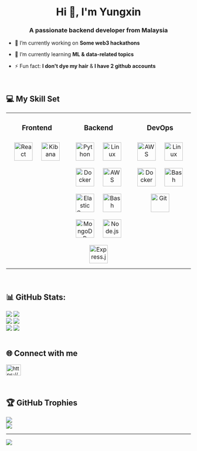<h1 align="center">Hi 👋, I'm Yungxin</h1>
<h3 align="center">A passionate backend developer from Malaysia</h3>

- 🔭 I’m currently working on **Some web3 hackathons**

- 🌱 I’m currently learning **ML & data-related topics**

- ⚡ Fun fact: **I don't dye my hair** & **I have 2 github accounts**
<br/>

## 💻 My Skill Set  
<table align="center"><tr><td valign="top" width="33%" >

<h3 align="center"> Frontend  </h3>
<div align="center">  
<a href="https://reactjs.org/" target="_blank"><img style="margin: 10px" src="https://profilinator.rishav.dev/skills-assets/react-original-wordmark.svg" alt="React" height="50" /></a>  
<a href="https://www.elastic.co/kibana/" target="_blank"><img style="margin: 10px" src="https://profilinator.rishav.dev/skills-assets/kibana.png" alt="Kibana" height="50" /></a>  
</div>

</td><td valign="top" width="33%">



<h3 align="center"> Backend  </h3>
<div align="center">  
<a href="https://www.python.org/" target="_blank"><img style="margin: 10px" src="https://profilinator.rishav.dev/skills-assets/python-original.svg" alt="Python" height="50" /></a>  
<a href="https://www.linux.org/" target="_blank"><img style="margin: 10px" src="https://profilinator.rishav.dev/skills-assets/linux-original.svg" alt="Linux" height="50" /></a>  
<a href="https://www.docker.com/" target="_blank"><img style="margin: 10px" src="https://profilinator.rishav.dev/skills-assets/docker-original-wordmark.svg" alt="Docker" height="50" /></a>  
<a href="https://aws.amazon.com/" target="_blank"><img style="margin: 10px" src="https://profilinator.rishav.dev/skills-assets/amazonwebservices-original-wordmark.svg" alt="AWS" height="50" /></a>  
<a href="https://www.elastic.co/" target="_blank"><img style="margin: 10px" src="https://profilinator.rishav.dev/skills-assets/elasticsearch.png" alt="Elastic Search" height="50" /></a>  
<a href="https://www.gnu.org/software/bash/" target="_blank"><img style="margin: 10px" src="https://profilinator.rishav.dev/skills-assets/gnu_bash-icon.svg" alt="Bash" height="50" /></a>  
<a href="https://www.mongodb.com/" target="_blank"><img style="margin: 10px" src="https://profilinator.rishav.dev/skills-assets/mongodb-original-wordmark.svg" alt="MongoDB" height="50" /></a>  
<a href="https://nodejs.org/" target="_blank"><img style="margin: 10px" src="https://profilinator.rishav.dev/skills-assets/nodejs-original-wordmark.svg" alt="Node.js" height="50" /></a>  
<a href="https://expressjs.com/" target="_blank"><img style="margin: 10px" src="https://profilinator.rishav.dev/skills-assets/express-original-wordmark.svg" alt="Express.js" height="50" /></a>  
</div>

</td><td valign="top" width="33%">



<h3 align="center"> DevOps  </h3>
<div align="center">  
<a href="https://aws.amazon.com/" target="_blank"><img style="margin: 10px" src="https://profilinator.rishav.dev/skills-assets/amazonwebservices-original-wordmark.svg" alt="AWS" height="50" /></a>  
<a href="https://www.linux.org/" target="_blank"><img style="margin: 10px" src="https://profilinator.rishav.dev/skills-assets/linux-original.svg" alt="Linux" height="50" /></a>  
<a href="https://www.docker.com/" target="_blank"><img style="margin: 10px" src="https://profilinator.rishav.dev/skills-assets/docker-original-wordmark.svg" alt="Docker" height="50" /></a>  
<a href="https://www.gnu.org/software/bash/" target="_blank"><img style="margin: 10px" src="https://profilinator.rishav.dev/skills-assets/gnu_bash-icon.svg" alt="Bash" height="50" /></a>  
<a href="https://github.com/" target="_blank"><img style="margin: 10px" src="https://profilinator.rishav.dev/skills-assets/git-scm-icon.svg" alt="Git" height="50" /></a>  
</div>

</td></tr></table>  
<br/>

## 📊 GitHub Stats:
![](https://github-readme-stats.vercel.app/api?username=yungxinkawaii&show_icons=true&count_private=true&hide_border=true&theme=dark)
![](https://github-readme-stats.vercel.app/api?username=shinyungxin&show_icons=true&count_private=true&hide_border=true&theme=dark)<br/>
![](https://github-readme-streak-stats.herokuapp.com/?user=yungxinkawaii&theme=dark&hide_border=true)
![](https://github-readme-streak-stats.herokuapp.com/?user=shinyungxin&theme=dark&hide_border=true)<br/>
![](https://github-readme-stats.vercel.app/api/top-langs/?username=yungxinkawaii&theme=dark&hide_border=true&include_all_commits=true&count_private=true&layout=compact)
![](https://github-readme-stats.vercel.app/api/top-langs/?username=shinyungxin&theme=dark&hide_border=true&include_all_commits=true&count_private=true&layout=compact)
<br/>
<br/>


## 🌐 Connect with me
<p align="left">
<a href="https://linkedin.com/in/https://www.linkedin.com/in/yungxin-shin/" target="blank"><img align="center" src="https://raw.githubusercontent.com/rahuldkjain/github-profile-readme-generator/master/src/images/icons/Social/linked-in-alt.svg" alt="https://www.linkedin.com/in/yungxin-shin/" height="30" width="40" /></a>
</p>  
<br/>

## 🏆 GitHub Trophies
![](https://github-profile-trophy.vercel.app/?username=yungxinkawaii&theme=radical&no-frame=true&no-bg=false&margin-w=4)<br/>
![](https://github-profile-trophy.vercel.app/?username=shinyungxin&theme=radical&no-frame=true&no-bg=false&margin-w=4)

---
[![](https://visitcount.itsvg.in/api?id=yungxinkawaii&icon=0&color=0)](https://visitcount.itsvg.in)



<!---
yungxinkawaii/yungxinkawaii is a ✨ special ✨ repository because its `README.md` (this file) appears on your GitHub profile.
You can click the Preview link to take a look at your changes.
<p>&nbsp;<img align="center" src="https://github-readme-stats.vercel.app/api?username=shinyungxin&show_icons=true&locale=en" alt="shinyungxin" /></p>
--->
